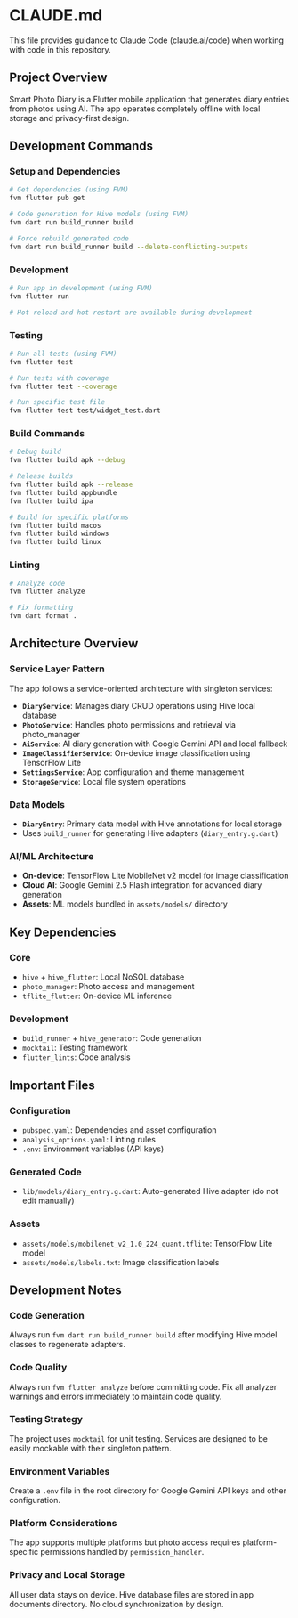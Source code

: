 # CLAUDE.md

This file provides guidance to Claude Code (claude.ai/code) when working with code in this repository.

## Project Overview

Smart Photo Diary is a Flutter mobile application that generates diary entries from photos using AI. The app operates completely offline with local storage and privacy-first design.

## Development Commands

### Setup and Dependencies
```bash
# Get dependencies (using FVM)
fvm flutter pub get

# Code generation for Hive models (using FVM)
fvm dart run build_runner build

# Force rebuild generated code
fvm dart run build_runner build --delete-conflicting-outputs
```

### Development
```bash
# Run app in development (using FVM)
fvm flutter run

# Hot reload and hot restart are available during development
```

### Testing
```bash
# Run all tests (using FVM)
fvm flutter test

# Run tests with coverage
fvm flutter test --coverage

# Run specific test file
fvm flutter test test/widget_test.dart
```

### Build Commands
```bash
# Debug build
fvm flutter build apk --debug

# Release builds
fvm flutter build apk --release
fvm flutter build appbundle
fvm flutter build ipa

# Build for specific platforms
fvm flutter build macos
fvm flutter build windows
fvm flutter build linux
```

### Linting
```bash
# Analyze code
fvm flutter analyze

# Fix formatting
fvm dart format .
```

## Architecture Overview

### Service Layer Pattern
The app follows a service-oriented architecture with singleton services:

- **`DiaryService`**: Manages diary CRUD operations using Hive local database
- **`PhotoService`**: Handles photo permissions and retrieval via photo_manager
- **`AiService`**: AI diary generation with Google Gemini API and local fallback
- **`ImageClassifierService`**: On-device image classification using TensorFlow Lite
- **`SettingsService`**: App configuration and theme management
- **`StorageService`**: Local file system operations

### Data Models
- **`DiaryEntry`**: Primary data model with Hive annotations for local storage
- Uses `build_runner` for generating Hive adapters (`diary_entry.g.dart`)

### AI/ML Architecture
- **On-device**: TensorFlow Lite MobileNet v2 model for image classification
- **Cloud AI**: Google Gemini 2.5 Flash integration for advanced diary generation
- **Assets**: ML models bundled in `assets/models/` directory

## Key Dependencies

### Core
- `hive` + `hive_flutter`: Local NoSQL database
- `photo_manager`: Photo access and management
- `tflite_flutter`: On-device ML inference

### Development
- `build_runner` + `hive_generator`: Code generation
- `mocktail`: Testing framework
- `flutter_lints`: Code analysis

## Important Files

### Configuration
- `pubspec.yaml`: Dependencies and asset configuration
- `analysis_options.yaml`: Linting rules
- `.env`: Environment variables (API keys)

### Generated Code
- `lib/models/diary_entry.g.dart`: Auto-generated Hive adapter (do not edit manually)

### Assets
- `assets/models/mobilenet_v2_1.0_224_quant.tflite`: TensorFlow Lite model
- `assets/models/labels.txt`: Image classification labels

## Development Notes

### Code Generation
Always run `fvm dart run build_runner build` after modifying Hive model classes to regenerate adapters.

### Code Quality
Always run `fvm flutter analyze` before committing code. Fix all analyzer warnings and errors immediately to maintain code quality.

### Testing Strategy
The project uses `mocktail` for unit testing. Services are designed to be easily mockable with their singleton pattern.

### Environment Variables
Create a `.env` file in the root directory for Google Gemini API keys and other configuration.

### Platform Considerations
The app supports multiple platforms but photo access requires platform-specific permissions handled by `permission_handler`.

### Privacy and Local Storage
All user data stays on device. Hive database files are stored in app documents directory. No cloud synchronization by design.